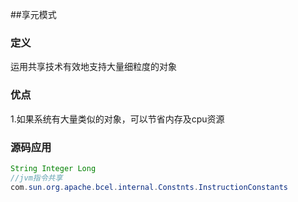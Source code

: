 ##享元模式

### 定义
运用共享技术有效地支持大量细粒度的对象

### 优点
1.如果系统有大量类似的对象，可以节省内存及cpu资源

### 源码应用
```java
String Integer Long
//jvm指令共享
com.sun.org.apache.bcel.internal.Constnts.InstructionConstants
```